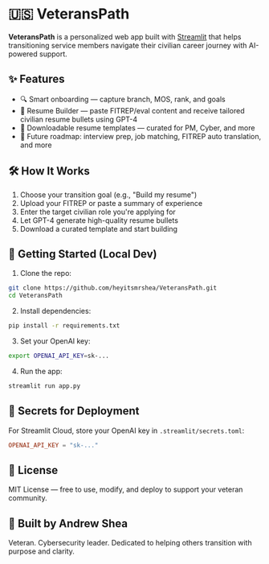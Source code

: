 
# 🇺🇸 VeteransPath

**VeteransPath** is a personalized web app built with [Streamlit](https://streamlit.io/) that helps transitioning service members navigate their civilian career journey with AI-powered support.

## ✨ Features

- 🔍 Smart onboarding — capture branch, MOS, rank, and goals
- 📄 Resume Builder — paste FITREP/eval content and receive tailored civilian resume bullets using GPT-4
- 📁 Downloadable resume templates — curated for PM, Cyber, and more
- 🧠 Future roadmap: interview prep, job matching, FITREP auto translation, and more

## 🛠 How It Works

1. Choose your transition goal (e.g., "Build my resume")
2. Upload your FITREP or paste a summary of experience
3. Enter the target civilian role you're applying for
4. Let GPT-4 generate high-quality resume bullets
5. Download a curated template and start building

## 🚀 Getting Started (Local Dev)

1. Clone the repo:
```bash
git clone https://github.com/heyitsmrshea/VeteransPath.git
cd VeteransPath
```

2. Install dependencies:
```bash
pip install -r requirements.txt
```

3. Set your OpenAI key:
```bash
export OPENAI_API_KEY=sk-...
```

4. Run the app:
```bash
streamlit run app.py
```

## 🔐 Secrets for Deployment

For Streamlit Cloud, store your OpenAI key in `.streamlit/secrets.toml`:

```toml
OPENAI_API_KEY = "sk-..."
```

## 📄 License

MIT License — free to use, modify, and deploy to support your veteran community.

## 🙌 Built by Andrew Shea

Veteran. Cybersecurity leader. Dedicated to helping others transition with purpose and clarity.
